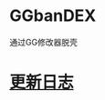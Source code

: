 # GGbanDEX
通过GG修改器脱壳
# [更新日志](https://github.com/XCYD-MZX/GGbanDEX/blob/02aa7a35e21e669c62964cc95ddfe753e818f534/CHANGELOG.md)
